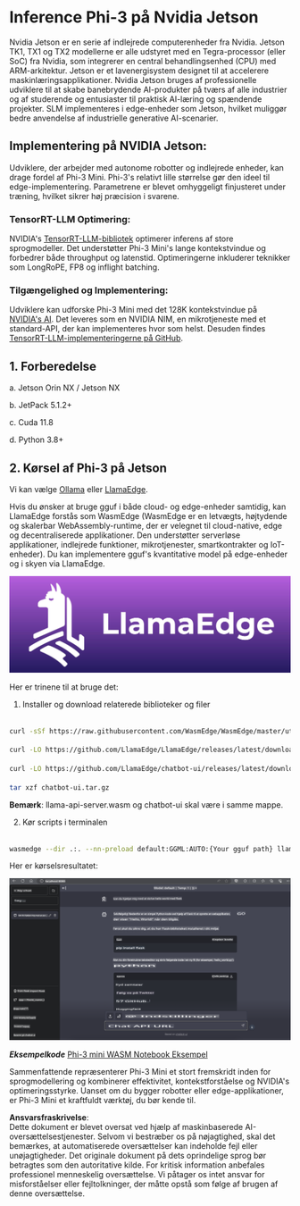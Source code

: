# **Inference Phi-3 på Nvidia Jetson**

Nvidia Jetson er en serie af indlejrede computerenheder fra Nvidia. Jetson TK1, TX1 og TX2 modellerne er alle udstyret med en Tegra-processor (eller SoC) fra Nvidia, som integrerer en central behandlingsenhed (CPU) med ARM-arkitektur. Jetson er et lavenergisystem designet til at accelerere maskinlæringsapplikationer. Nvidia Jetson bruges af professionelle udviklere til at skabe banebrydende AI-produkter på tværs af alle industrier og af studerende og entusiaster til praktisk AI-læring og spændende projekter. SLM implementeres i edge-enheder som Jetson, hvilket muliggør bedre anvendelse af industrielle generative AI-scenarier.

## Implementering på NVIDIA Jetson:
Udviklere, der arbejder med autonome robotter og indlejrede enheder, kan drage fordel af Phi-3 Mini. Phi-3's relativt lille størrelse gør den ideel til edge-implementering. Parametrene er blevet omhyggeligt finjusteret under træning, hvilket sikrer høj præcision i svarene.

### TensorRT-LLM Optimering:
NVIDIA's [TensorRT-LLM-bibliotek](https://github.com/NVIDIA/TensorRT-LLM?WT.mc_id=aiml-138114-kinfeylo) optimerer inferens af store sprogmodeller. Det understøtter Phi-3 Mini's lange kontekstvindue og forbedrer både throughput og latenstid. Optimeringerne inkluderer teknikker som LongRoPE, FP8 og inflight batching.

### Tilgængelighed og Implementering:
Udviklere kan udforske Phi-3 Mini med det 128K kontekstvindue på [NVIDIA's AI](https://www.nvidia.com/en-us/ai-data-science/generative-ai/). Det leveres som en NVIDIA NIM, en mikrotjeneste med et standard-API, der kan implementeres hvor som helst. Desuden findes [TensorRT-LLM-implementeringerne på GitHub](https://github.com/NVIDIA/TensorRT-LLM).

## **1. Forberedelse**

a. Jetson Orin NX / Jetson NX

b. JetPack 5.1.2+

c. Cuda 11.8

d. Python 3.8+

## **2. Kørsel af Phi-3 på Jetson**

Vi kan vælge [Ollama](https://ollama.com) eller [LlamaEdge](https://llamaedge.com).

Hvis du ønsker at bruge gguf i både cloud- og edge-enheder samtidig, kan LlamaEdge forstås som WasmEdge (WasmEdge er en letvægts, højtydende og skalerbar WebAssembly-runtime, der er velegnet til cloud-native, edge og decentraliserede applikationer. Den understøtter serverløse applikationer, indlejrede funktioner, mikrotjenester, smartkontrakter og IoT-enheder). Du kan implementere gguf's kvantitative model på edge-enheder og i skyen via LlamaEdge.

![llamaedge](../../../../../translated_images/llamaedge.1356a35c809c5e9d89d8168db0c92161e87f5e2c34831f2fad800f00fc4e74dc.da.jpg)

Her er trinene til at bruge det:

1. Installer og download relaterede biblioteker og filer

```bash

curl -sSf https://raw.githubusercontent.com/WasmEdge/WasmEdge/master/utils/install.sh | bash -s -- --plugin wasi_nn-ggml

curl -LO https://github.com/LlamaEdge/LlamaEdge/releases/latest/download/llama-api-server.wasm

curl -LO https://github.com/LlamaEdge/chatbot-ui/releases/latest/download/chatbot-ui.tar.gz

tar xzf chatbot-ui.tar.gz

```

**Bemærk**: llama-api-server.wasm og chatbot-ui skal være i samme mappe.

2. Kør scripts i terminalen

```bash

wasmedge --dir .:. --nn-preload default:GGML:AUTO:{Your gguf path} llama-api-server.wasm -p phi-3-chat

```

Her er kørselsresultatet:

![llamaedgerun](../../../../../translated_images/llamaedgerun.66eb2acd7f14e814437879522158b9531ae7c955014d48d0708d0e4ce6ac94a6.da.png)

***Eksempelkode*** [Phi-3 mini WASM Notebook Eksempel](https://github.com/Azure-Samples/Phi-3MiniSamples/tree/main/wasm)

Sammenfattende repræsenterer Phi-3 Mini et stort fremskridt inden for sprogmodellering og kombinerer effektivitet, kontekstforståelse og NVIDIA's optimeringsstyrke. Uanset om du bygger robotter eller edge-applikationer, er Phi-3 Mini et kraftfuldt værktøj, du bør kende til.

**Ansvarsfraskrivelse**:  
Dette dokument er blevet oversat ved hjælp af maskinbaserede AI-oversættelsestjenester. Selvom vi bestræber os på nøjagtighed, skal det bemærkes, at automatiserede oversættelser kan indeholde fejl eller unøjagtigheder. Det originale dokument på dets oprindelige sprog bør betragtes som den autoritative kilde. For kritisk information anbefales professionel menneskelig oversættelse. Vi påtager os intet ansvar for misforståelser eller fejltolkninger, der måtte opstå som følge af brugen af denne oversættelse.